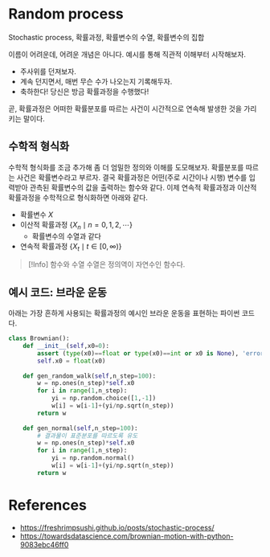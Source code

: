 # Random process
Stochastic process, 확률과정, 확률변수의 수열, 확률변수의 집합

이름이 어려운데, 어려운 개념은 아니다. 예시를 통해 직관적 이해부터 시작해보자.
- 주사위를 던져보자.
- 계속 던지면서, 매번 무슨 수가 나오는지 기록해두자.
- 축하한다! 당신은 방금 확률과정을 수행했다!

곧, 확률과정은 어떠한 확률분포를 따르는 사건이 시간적으로 연속해 발생한 것을 가리키는 말이다.


## 수학적 형식화
수학적 형식화를 조금 추가해 좀 더 엄밀한 정의와 이해를 도모해보자. 확률분포를 따르는 사건은 확률변수라고 부르자. 결국 확률과정은 어떤(주로 시간이나 시행) 변수를 입력받아 관측된 확률변수의 값을 출력하는 함수와 같다. 이제 연속적 확률과정과 이산적 확률과정을 수학적으로 형식화하면 아래와 같다.

- 확률변수 $X$
- 이산적 확률과정 $\left\{X_n \mid n=0,1,2, \cdots\right\}$
	- 확률변수의 수열과 같다
- 연속적 확률과정 $\left\{X_t \mid t \in[0, \infty)\right\}$


> [!Info] 함수와 수열
> 수열은 정의역이 자연수인 함수다.


## 예시 코드: 브라운 운동
아래는 가장 흔하게 사용되는 확률과정의 예시인 브라운 운동을 표현하는 파이썬 코드다.

```Python
class Brownian():  
	def __init__(self,x0=0):  
		assert (type(x0)==float or type(x0)==int or x0 is None), 'error'
		self.x0 = float(x0)  
  
	def gen_random_walk(self,n_step=100):  
		w = np.ones(n_step)*self.x0
		for i in range(1,n_step):   
			yi = np.random.choice([1,-1])  
			w[i] = w[i-1]+(yi/np.sqrt(n_step))  
		return w  
  
	def gen_normal(self,n_step=100):  
		# 결과물이 표준분포를 따르도록 유도
		w = np.ones(n_step)*self.x0  
		for i in range(1,n_step):  
			yi = np.random.normal()  
			w[i] = w[i-1]+(yi/np.sqrt(n_step))  
		return w
```


# References
- https://freshrimpsushi.github.io/posts/stochastic-process/
- https://towardsdatascience.com/brownian-motion-with-python-9083ebc46ff0